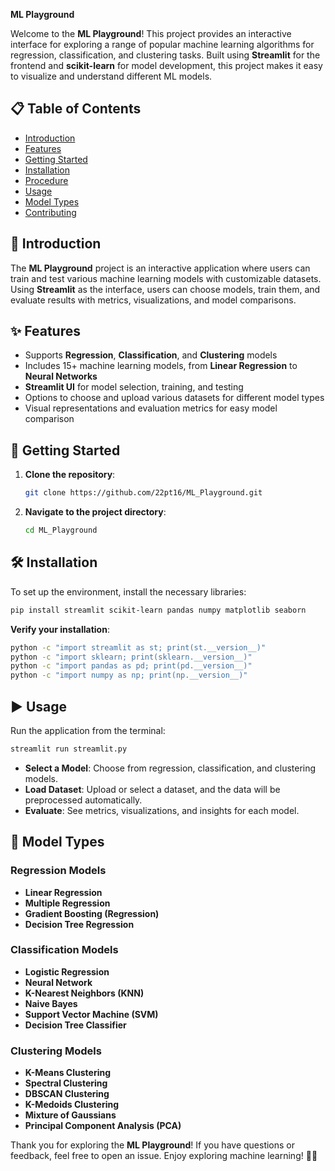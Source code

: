 **ML Playground**

Welcome to the **ML Playground**! This project provides an interactive interface for exploring a range of popular machine learning algorithms for regression, classification, and clustering tasks. Built using **Streamlit** for the frontend and **scikit-learn** for model development, this project makes it easy to visualize and understand different ML models.

## 📋 Table of Contents
- [Introduction](#-introduction)
- [Features](#-features)
- [Getting Started](#-getting-started)
- [Installation](#-installation)
- [Procedure](#-procedure)
- [Usage](#-usage)
- [Model Types](#-model-types)
- [Contributing](#-contributing)

## 👋 Introduction

The **ML Playground** project is an interactive application where users can train and test various machine learning models with customizable datasets. Using **Streamlit** as the interface, users can choose models, train them, and evaluate results with metrics, visualizations, and model comparisons.

## ✨ Features
- Supports **Regression**, **Classification**, and **Clustering** models
- Includes 15+ machine learning models, from **Linear Regression** to **Neural Networks**
- **Streamlit UI** for model selection, training, and testing
- Options to choose and upload various datasets for different model types
- Visual representations and evaluation metrics for easy model comparison

## 🚀 Getting Started
1. **Clone the repository**:
    ```bash
    git clone https://github.com/22pt16/ML_Playground.git
    ```

2. **Navigate to the project directory**:
    ```bash
    cd ML_Playground
    ```

## 🛠️ Installation

To set up the environment, install the necessary libraries:

```bash
pip install streamlit scikit-learn pandas numpy matplotlib seaborn
```

**Verify your installation**:

```bash
python -c "import streamlit as st; print(st.__version__)"
python -c "import sklearn; print(sklearn.__version__)"
python -c "import pandas as pd; print(pd.__version__)"
python -c "import numpy as np; print(np.__version__)"
```

## ▶️ Usage

Run the application from the terminal:

```bash
streamlit run streamlit.py
```

- **Select a Model**: Choose from regression, classification, and clustering models.
- **Load Dataset**: Upload or select a dataset, and the data will be preprocessed automatically.
- **Evaluate**: See metrics, visualizations, and insights for each model.

## 🧠 Model Types

### Regression Models
- **Linear Regression**
- **Multiple Regression**
- **Gradient Boosting (Regression)**
- **Decision Tree Regression**

### Classification Models
- **Logistic Regression**
- **Neural Network**
- **K-Nearest Neighbors (KNN)**
- **Naive Bayes**
- **Support Vector Machine (SVM)**
- **Decision Tree Classifier**

### Clustering Models
- **K-Means Clustering**
- **Spectral Clustering**
- **DBSCAN Clustering**
- **K-Medoids Clustering**
- **Mixture of Gaussians**
- **Principal Component Analysis (PCA)**


Thank you for exploring the **ML Playground**! If you have questions or feedback, feel free to open an issue. Enjoy exploring machine learning! 🧑‍💻
